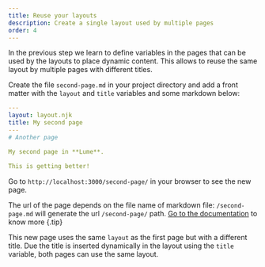 ```yaml
---
title: Reuse your layouts
description: Create a single layout used by multiple pages
order: 4
---
```


In the previous step we learn to define variables in the pages that can be used
by the layouts to place dynamic content. This allows to reuse the same layout by
multiple pages with different titles.

Create the file `second-page.md` in your project directory and add a front
matter with the `layout` and `title` variables and some markdown below:

<lume-code>

```yml {title=second-page.md}
---
layout: layout.njk
title: My second page
---
# Another page

My second page in **Lume**.

This is getting better!
```

</lume-code>

Go to `http://localhost:3000/second-page/` in your browser to see the new page.

The url of the page depends on the file name of markdown file: `/second-page.md`
will generate the url `/second-page/` path.
[Go to the documentation](/docs/creating-pages/page-files.md) to know more
{.tip}

This new page uses the same `layout` as the first page but with a different
title. Due the title is inserted dynamically in the layout using the `title`
variable, both pages can use the same layout.
